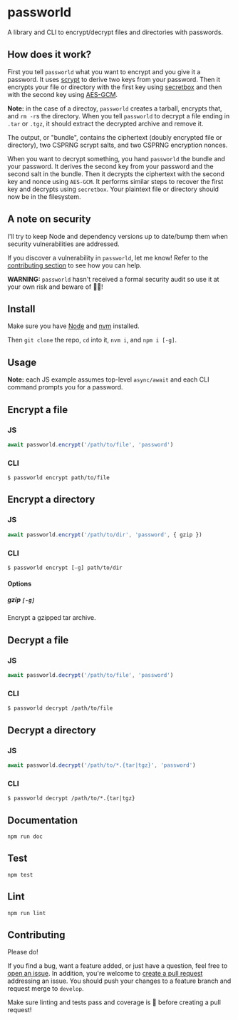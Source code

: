 # passworld

A library and CLI to encrypt/decrypt files and directories with passwords.

## How does it work?

First you tell `passworld` what you want to encrypt and you give it a password. It uses [scrypt](https://en.wikipedia.org/wiki/Scrypt) to derive two keys from your password. Then it encrypts your file or directory with the first key using [secretbox](http://nacl.cr.yp.to/secretbox.html) and then with the second key using [AES-GCM](https://en.wikipedia.org/wiki/Galois/Counter_Mode).

**Note:** in the case of a directoy, `passworld` creates a tarball, encrypts that, and `rm -r`s the directory. When you tell `passworld` to decrypt a file ending in `.tar` or `.tgz`, it should extract the decrypted archive and remove it.

The output, or "bundle", contains the ciphertext (doubly encrypted file or directory), two CSPRNG scrypt salts, and two CSPRNG encryption nonces.

When you want to decrypt something, you hand `passworld` the bundle and your password. It derives the second key from your password and the second salt in the bundle. Then it decrypts the ciphertext with the second key and nonce using `AES-GCM`. It performs similar steps to recover the first key and decrypts using `secretbox`. Your plaintext file or directory should now be in the filesystem.

## A note on security

I'll try to keep Node and dependency versions up to date/bump them when security vulnerabilities are addressed.

If you discover a vulnerability in `passworld`, let me know! Refer to the [contributing section](#Contributing) to see how you can help.

**WARNING:** `passworld` hasn't received a formal security audit so use it at your own risk and beware of 🐉🐉!

## Install

Make sure you have [Node](https://nodejs.org/en/download/) and [nvm](https://github.com/nvm-sh/nvm) installed.

Then `git clone` the repo, `cd` into it, `nvm i`, and `npm i [-g]`.

## Usage

**Note:** each JS example assumes top-level `async/await` and each CLI command prompts you for a password.

## Encrypt a file

### JS

```js
await passworld.encrypt('/path/to/file', 'password')
```

### CLI

```
$ passworld encrypt path/to/file
```

## Encrypt a directory

### JS

```js
await passworld.encrypt('/path/to/dir', 'password', { gzip })
```

### CLI

```
$ passworld encrypt [-g] path/to/dir
```

#### Options

##### gzip `[-g]`
Encrypt a gzipped tar archive.

## Decrypt a file

### JS

```js
await passworld.decrypt('/path/to/file', 'password')
```

### CLI

```
$ passworld decrypt /path/to/file
```

## Decrypt a directory

### JS

```js
await passworld.decrypt('/path/to/*.{tar|tgz}', 'password')
```

### CLI

```
$ passworld decrypt /path/to/*.{tar|tgz}
```

## Documentation

`npm run doc`

## Test

`npm test`

## Lint

`npm run lint`

## Contributing

Please do!

If you find a bug, want a feature added, or just have a question, feel free to [open an issue](https://github.com/zbo14/passworld/issues/new). In addition, you're welcome to [create a pull request](https://github.com/zbo14/passworld/compare/develop...) addressing an issue. You should push your changes to a feature branch and request merge to `develop`.

Make sure linting and tests pass and coverage is 💯 before creating a pull request!
